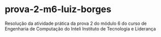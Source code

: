 # prova-2-m6-luiz-borges
Resolução da atividade prática da prova 2 do módulo 6 do curso de Engenharia de Computação do Inteli Instituto de Tecnologia e Liderança
